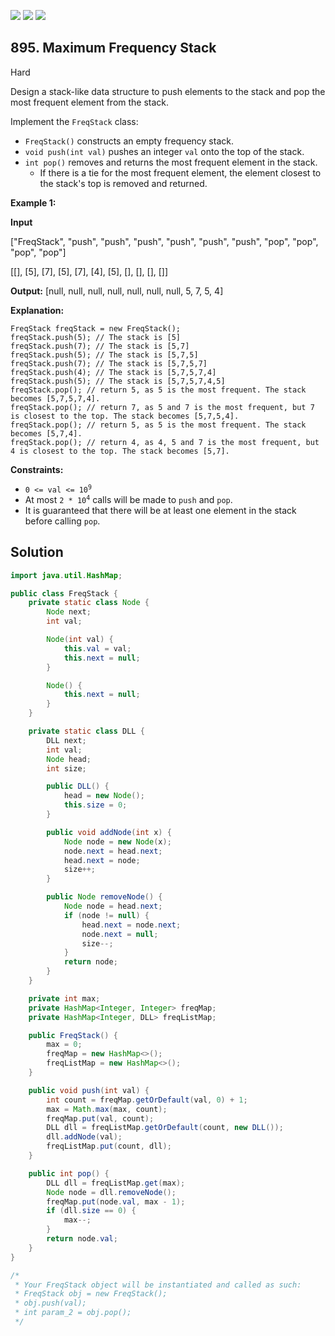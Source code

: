 [![](https://img.shields.io/github/stars/javadev/LeetCode-in-Java?label=Stars&style=flat-square)](https://github.com/javadev/LeetCode-in-Java)
[![](https://img.shields.io/github/forks/javadev/LeetCode-in-Java?label=Fork%20me%20on%20GitHub%20&style=flat-square)](https://github.com/javadev/LeetCode-in-Java/fork)
[![](https://img.shields.io/badge/-LeetCode%20in%20Kotlin-blue?style=flat-square)](https://github.com/javadev/LeetCode-in-Kotlin)

## 895\. Maximum Frequency Stack

Hard

Design a stack-like data structure to push elements to the stack and pop the most frequent element from the stack.

Implement the `FreqStack` class:

*   `FreqStack()` constructs an empty frequency stack.
*   `void push(int val)` pushes an integer `val` onto the top of the stack.
*   `int pop()` removes and returns the most frequent element in the stack.
    *   If there is a tie for the most frequent element, the element closest to the stack's top is removed and returned.

**Example 1:**

**Input**

["FreqStack", "push", "push", "push", "push", "push", "push", "pop", "pop", "pop", "pop"]

[[], [5], [7], [5], [7], [4], [5], [], [], [], []]

**Output:** [null, null, null, null, null, null, null, 5, 7, 5, 4]

**Explanation:**

    FreqStack freqStack = new FreqStack();
    freqStack.push(5); // The stack is [5]
    freqStack.push(7); // The stack is [5,7]
    freqStack.push(5); // The stack is [5,7,5]
    freqStack.push(7); // The stack is [5,7,5,7]
    freqStack.push(4); // The stack is [5,7,5,7,4]
    freqStack.push(5); // The stack is [5,7,5,7,4,5]
    freqStack.pop(); // return 5, as 5 is the most frequent. The stack becomes [5,7,5,7,4].
    freqStack.pop(); // return 7, as 5 and 7 is the most frequent, but 7 is closest to the top. The stack becomes [5,7,5,4].
    freqStack.pop(); // return 5, as 5 is the most frequent. The stack becomes [5,7,4].
    freqStack.pop(); // return 4, as 4, 5 and 7 is the most frequent, but 4 is closest to the top. The stack becomes [5,7]. 

**Constraints:**

*   <code>0 <= val <= 10<sup>9</sup></code>
*   At most <code>2 * 10<sup>4</sup></code> calls will be made to `push` and `pop`.
*   It is guaranteed that there will be at least one element in the stack before calling `pop`.

## Solution

```java
import java.util.HashMap;

public class FreqStack {
    private static class Node {
        Node next;
        int val;

        Node(int val) {
            this.val = val;
            this.next = null;
        }

        Node() {
            this.next = null;
        }
    }

    private static class DLL {
        DLL next;
        int val;
        Node head;
        int size;

        public DLL() {
            head = new Node();
            this.size = 0;
        }

        public void addNode(int x) {
            Node node = new Node(x);
            node.next = head.next;
            head.next = node;
            size++;
        }

        public Node removeNode() {
            Node node = head.next;
            if (node != null) {
                head.next = node.next;
                node.next = null;
                size--;
            }
            return node;
        }
    }

    private int max;
    private HashMap<Integer, Integer> freqMap;
    private HashMap<Integer, DLL> freqListMap;

    public FreqStack() {
        max = 0;
        freqMap = new HashMap<>();
        freqListMap = new HashMap<>();
    }

    public void push(int val) {
        int count = freqMap.getOrDefault(val, 0) + 1;
        max = Math.max(max, count);
        freqMap.put(val, count);
        DLL dll = freqListMap.getOrDefault(count, new DLL());
        dll.addNode(val);
        freqListMap.put(count, dll);
    }

    public int pop() {
        DLL dll = freqListMap.get(max);
        Node node = dll.removeNode();
        freqMap.put(node.val, max - 1);
        if (dll.size == 0) {
            max--;
        }
        return node.val;
    }
}

/*
 * Your FreqStack object will be instantiated and called as such:
 * FreqStack obj = new FreqStack();
 * obj.push(val);
 * int param_2 = obj.pop();
 */
```